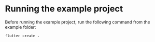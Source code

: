 # Running the example project

Before running the example project, run the following command from the example folder:

```
flutter create .
```

